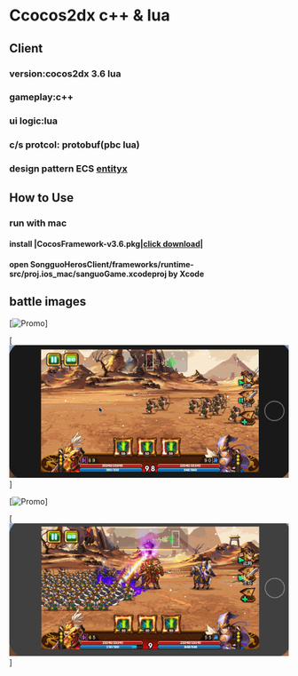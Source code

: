 # Ccocos2dx c++ & lua 

## Client

### version:cocos2dx 3.6 lua 
### gameplay:c++ 
### ui logic:lua
### c/s protcol: protobuf(pbc lua) 
### design pattern ECS [entityx](https://github.com/alecthomas/entityx.git) 

## How to Use

### run with mac

#### install |CocosFramework-v3.6.pkg|[click download](http://www.cocos2d-x.org/filedown/CocosFramework-v3.6.pkg)|

#### open SongguoHerosClient/frameworks⁩/⁨runtime-src⁩/proj.ios_mac⁩/sanguoGame.xcodeproj by Xcode


## battle images

[![Promo](/images/gif/0.gif)]

[![Promo](/images/gif/1.gif)]

[![Promo](/images/gif/2.gif)]

[![Promo](/images/gif/3.gif)]


